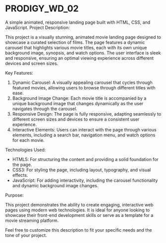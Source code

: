 # PRODIGY_WD_02
A simple animated, responsive landing page built with HTML, CSS, and JavaScript.
Project Description:

This project is a visually stunning, animated movie landing page designed to showcase a curated selection of films. The page features a dynamic carousel that highlights various movie titles, each with its own unique background image, synopsis, and watch options. The user interface is sleek and responsive, ensuring an optimal viewing experience across different devices and screen sizes.

Key Features:

1. Dynamic Carousel: A visually appealing carousel that cycles through featured movies, allowing users to browse through different titles with ease.
2. Background Image Change: Each movie title is accompanied by a unique background image that changes dynamically as the user navigates through the carousel.
3. Responsive Design: The page is fully responsive, adapting seamlessly to different screen sizes and devices to ensure a consistent user experience.
4. Interactive Elements: Users can interact with the page through various elements, including a search bar, navigation menu, and watch options for each movie.

Technologies Used:

- HTML5: For structuring the content and providing a solid foundation for the page.
- CSS3: For styling the page, including layout, typography, and visual effects.
- JavaScript: For adding interactivity, including the carousel functionality and dynamic background image changes.

Purpose:

This project demonstrates the ability to create engaging, interactive web pages using modern web technologies. It is ideal for anyone looking to showcase their front-end development skills or serve as a template for a movie streaming platform.

Feel free to customize this description to fit your specific needs and the tone of your project.
